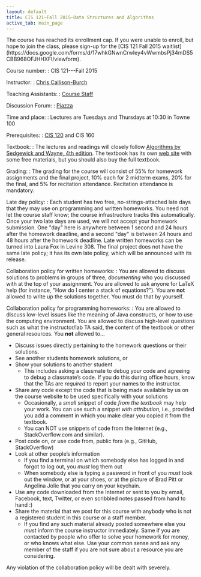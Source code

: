 ```yaml
---
layout: default
title: CIS 121—Fall 2015—Data Structures and Algorithms
active_tab: main_page
---
```


<div class="alert alert-info" markdown="span">
The course has reached its enrollment cap.  If you were unable to enroll, but hope to join the class, please sign-up for the [CIS 121 Fall 2015 waitlist](https://docs.google.com/forms/d/17whkGNwnCrwIey4vWwmbsPj34mDS5CBB968OFJHHXFI/viewform).
</div>

Course number:
: CIS 121---Fall 2015

Instructor:
: [Chris Callison-Burch](http://www.cis.upenn.edu/~ccb/)

Teaching Assistants:
: [Course Staff](staff.html)

Discussion Forum:
: [Piazza](https://piazza.com/upenn/fall2015/cis121/)

Time and place:
: Lectures are Tuesdays and Thursdays at 10:30 in Towne 100

Prerequisites:
: [CIS 120](http://www.seas.upenn.edu/~cis120/) and CIS 160

Textbook:
: The lectures and readings will closely follow [Algorithms by Sedgewick and Wayne, 4th edition](http://www.amazon.com/Algorithms-4th-Robert-Sedgewick/dp/032157351X/).  The textbook has its own [web site](http://algs4.cs.princeton.edu/home/) with some free materials, but you should also buy the full textbook.

Grading:
: The grading for the course will consist of 55% for homework assignments and the final project, 10% each for 2 midterm exams, 20% for the final, and 5% for recitation attendance. Recitation attendance is mandatory.

Late day policy:
: Each student has two free, no-strings-attached late days that they may use on programming and written homeworks. You need not let the course staff know; the course infrastructure tracks this automatically. Once your two late days are used, we will not accept your homework submission. One "day" here is anywhere between 1 second and 24 hours after the homework deadline, and a second "day" is between 24 hours and 48 hours after the homework deadline. Late written homeworks can be turned into Laura Fox in Levine 308. The final project does not have the same late policy; it has its own late policy, which will be announced with its release.

Collaboration policy for written homeworks:
: You are allowed to discuss solutions to problems in groups of three, *documenting* who you discussed with at the top of your assignment.  You are allowed to ask anyone for LaTeX help (for instance, "How do I center a stack of equations?").
You are **not** allowed to write up the solutions together. You must do that by yourself.

Collaboration policy for programming homeworks:
: You are allowed to discuss low-level issues like the meaning of Java constructs, or how to use the computing environment. You are allowed to discuss high-level questions such as what the instructor/lab TA said, the content of the textbook or other general resources.
 You **not** allowed to...

-   Discuss issues directly pertaining to the homework questions or
    their solutions.
-   See another students homework solutions, or
-   Show your solutions to another student
    -   This includes asking a classmate to debug your code and agreeing
        to debug a classmate’s code. If you do this during office hours,
        know that the TAs are *required* to report your names to the
        instructor.
-   Share any code except the code that is being made available by us on
    the course website to be used specifically with your solutions
    -   Occasionally, a *small* snippet of code *from the textbook* may help
        your work. You can use such a snippet *with attribution*, i.e.,
        provided you add a comment in which you make clear you copied it
        from the textbook.
    -   You can NOT use snippets of code from the Internet (e.g.,
        StackOverflow.com and similar).
-   Post code on, or use code from, public fora (e.g., GitHub,
    StackOverflow)
-   Look at other people’s information
    -   If you find a terminal on which somebody else has logged in and
        forgot to log out, you *must* log them out
    -   When somebody else is typing a password in front of you *must*
        look out the window, or at your shoes, or at the picture of Brad
        Pitt or Angelina Jolie that you carry on your keychain.
-   Use any code downloaded from the Internet or sent to you by email,
    Facebook, text, Twitter, or even scribbled notes passed from hand to
    hand :)
-   Share the material that we post for this course with anybody who is
    not a registered student in this course or a staff member.
    -   If you find any such material already posted somewhere else you
        *must* inform the course instructor immediately. Same if you are
        contacted by people who offer to solve your homework for money,
        or who knows what else. Use your common sense and ask any member
        of the staff if you are not sure about a resource you are
        considering.

Any violation of the collaboration policy will be dealt with severely.